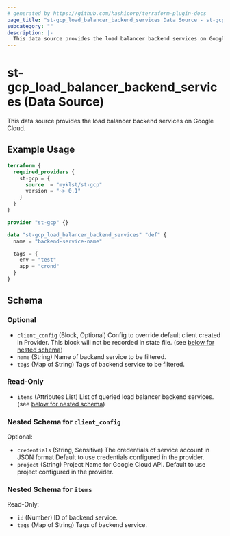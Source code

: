 ```yaml
---
# generated by https://github.com/hashicorp/terraform-plugin-docs
page_title: "st-gcp_load_balancer_backend_services Data Source - st-gcp"
subcategory: ""
description: |-
  This data source provides the load balancer backend services on Google Cloud.
---
```


# st-gcp_load_balancer_backend_services (Data Source)

This data source provides the load balancer backend services on Google Cloud.

## Example Usage

```terraform
terraform {
  required_providers {
    st-gcp = {
      source  = "myklst/st-gcp"
      version = "~> 0.1"
    }
  }
}

provider "st-gcp" {}

data "st-gcp_load_balancer_backend_services" "def" {
  name = "backend-service-name"

  tags = {
    env = "test"
    app = "crond"
  }
}
```

<!-- schema generated by tfplugindocs -->
## Schema

### Optional

- `client_config` (Block, Optional) Config to override default client created in Provider. This block will not be recorded in state file. (see [below for nested schema](#nestedblock--client_config))
- `name` (String) Name of backend service to be filtered.
- `tags` (Map of String) Tags of backend service to be filtered.

### Read-Only

- `items` (Attributes List) List of queried load balancer backend services. (see [below for nested schema](#nestedatt--items))

<a id="nestedblock--client_config"></a>
### Nested Schema for `client_config`

Optional:

- `credentials` (String, Sensitive) The credentials of service account in JSON format  Default to use credentials configured in the provider.
- `project` (String) Project Name for Google Cloud API. Default to use project configured in the provider.


<a id="nestedatt--items"></a>
### Nested Schema for `items`

Read-Only:

- `id` (Number) ID of backend service.
- `tags` (Map of String) Tags of backend service.
